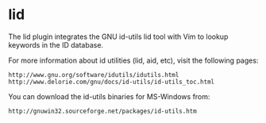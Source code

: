 lid
===

The lid plugin integrates the GNU id-utils lid tool with Vim to lookup 
keywords in the ID database. 

For more information about id utilities (lid, aid, etc), visit the 
following pages: 

    http://www.gnu.org/software/idutils/idutils.html 
    http://www.delorie.com/gnu/docs/id-utils/id-utils_toc.html 

You can download the id-utils binaries for MS-Windows from: 

    http://gnuwin32.sourceforge.net/packages/id-utils.htm 

